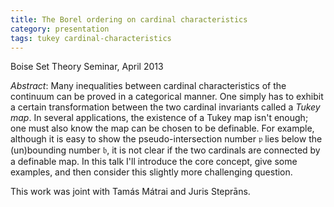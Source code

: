 ```yaml
---
title: The Borel ordering on cardinal characteristics
category: presentation
tags: tukey cardinal-characteristics
---
```


Boise Set Theory Seminar, April 2013<!--more-->

*Abstract*: Many inequalities between cardinal characteristics of the continuum can be proved in a categorical manner.  One simply has to exhibit a certain transformation between the two cardinal invariants called a *Tukey map*.  In several applications, the existence of a Tukey map isn't enough; one must also know the map can be chosen to be definable.  For example, although it is easy to show the pseudo-intersection number $\mathfrak p$ lies below the (un)bounding number $\mathfrak b$, it is not clear if the two cardinals are connected by a definable map.  In this talk I'll introduce the core concept, give some examples, and then consider this slightly more challenging question.

This work was joint with Tamás Mátrai and Juris Steprāns.
